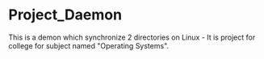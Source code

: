 # Project_Daemon
This is a demon which synchronize 2 directories on Linux - It is project for college for subject named "Operating Systems".
